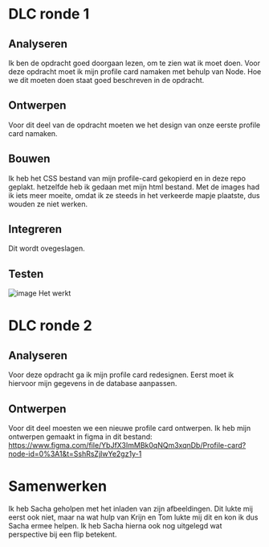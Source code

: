 # DLC ronde 1
## Analyseren
Ik ben de opdracht goed doorgaan lezen, om te zien wat ik moet doen. 
Voor deze opdracht moet ik mijn profile card namaken met behulp van Node. Hoe we dit moeten doen staat goed beschreven in de opdracht.

## Ontwerpen
Voor dit deel van de opdracht moeten we het design van onze eerste profile card namaken.

## Bouwen
Ik heb het CSS bestand van mijn profile-card gekopierd en in deze repo geplakt. hetzelfde heb ik gedaan met mijn html bestand. Met de images had ik iets meer moeite, omdat ik ze steeds in het verkeerde mapje plaatste, dus wouden ze niet werken.

## Integreren
Dit wordt ovegeslagen.

## Testen
![image](https://user-images.githubusercontent.com/112858394/216963193-a59adcd4-f823-4b59-9830-326b19088d68.png)
Het werkt

# DLC ronde 2
## Analyseren
Voor deze opdracht ga ik mijn profile card redesignen. Eerst moet ik hiervoor mijn gegevens in de database aanpassen.

## Ontwerpen
Voor dit deel moesten we een nieuwe profile card ontwerpen. Ik heb mijn ontwerpen gemaakt in figma in dit bestand: https://www.figma.com/file/YbJfX3ImMBk0qNQm3xqnDb/Profile-card?node-id=0%3A1&t=SshRsZjIwYe2gz1y-1

# Samenwerken
Ik heb Sacha geholpen met het inladen van zijn afbeeldingen. Dit lukte mij eerst ook niet, maar na wat hulp van Krijn en Tom lukte mij dit en kon ik dus Sacha ermee helpen. Ik heb Sacha hierna ook nog uitgelegd wat perspective bij een flip betekent.
